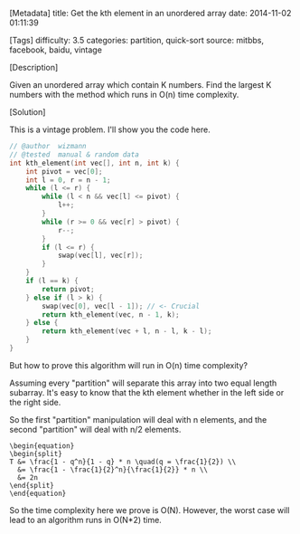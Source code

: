 [Metadata]
title: Get the kth element in an unordered array
date: 2014-11-02 01:11:39 

[Tags]
difficulty: 3.5
categories: partition, quick-sort
source: mitbbs, facebook, baidu, vintage

[Description]

Given an unordered array which contain K numbers. Find the largest K numbers with the method which runs in O(n) time complexity.

[Solution]

This is a vintage problem. I'll show you the code here.

```cpp
// @author  wizmann
// @tested  manual & random data
int kth_element(int vec[], int n, int k) {
    int pivot = vec[0];
    int l = 0, r = n - 1;
    while (l <= r) {
        while (l < n && vec[l] <= pivot) {
            l++;
        }
        while (r >= 0 && vec[r] > pivot) {
            r--;
        }
        if (l <= r) {
            swap(vec[l], vec[r]);
        }
    }
    if (l == k) {
        return pivot;
    } else if (l > k) {
        swap(vec[0], vec[l - 1]); // <- Crucial
        return kth_element(vec, n - 1, k);
    } else {
        return kth_element(vec + l, n - l, k - l);
    }
}
```

But how to prove this algorithm will run in O(n) time complexity?

Assuming every "partition" will separate this array into two equal length subarray. It's easy to know that the kth element whether in the left side or the right side.

So the first "partition" manipulation will deal with n elements, and the second "partition" will deal with n/2 elements.

```mathjax
\begin{equation}
\begin{split}
T &= \frac{1 - q^n}{1 - q} * n \quad(q = \frac{1}{2}) \\
  &= \frac{1 - \frac{1}{2}^n}{\frac{1}{2}} * n \\
  &= 2n 
\end{split}
\end{equation}
```

So the time complexity here we prove is O(N). However, the worst case will lead to an algorithm runs in O(N*2) time.
